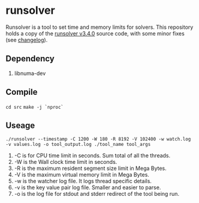 # runsolver

Runsolver is a tool to set time and memory limits for solvers. This
repository holds a copy of the [runsolver
v3.4.0](http://www.cril.univ-artois.fr/~roussel/runsolver/) source code,
with some minor fixes (see [changelog](src/Changelog)).


## Dependency
1. libnuma-dev

## Compile

`cd src`
`` make -j `nproc` ``

## Useage

`./runsolver --timestamp -C 1200 -W 180 -R 8192 -V 102400 -w watch.log -v values.log -o tool_output.log ./tool_name tool_args`

1. -C is for CPU time limit in seconds. Sum total of all the threads.
2. -W is the Wall clock time limit in seconds.
3. -R is the maximum resident segment size limit in Mega Bytes.
4. -V is the maximum virtual memory limit in Mega Bytes.
5. -w is the watcher log file. It logs thread specific details.
6. -v is the key value pair log file. Smaller and easier to parse.
7. -o is the log file for stdout and stderr redirect of the tool being run.
